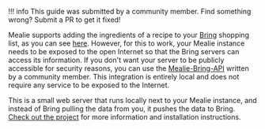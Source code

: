 !!! info
This guide was submitted by a community member. Find something wrong? Submit a PR to get it fixed!

Mealie supports adding the ingredients of a recipe to your [Bring](https://www.getbring.com/) shopping list, as you can
see [here](https://docs.mealie.io/documentation/getting-started/features/#recipe-actions).
However, for this to work, your Mealie instance needs to be exposed to the open Internet so that the Bring servers can access its information. If you don't want your server to be publicly accessible for security reasons, you can use the [Mealie-Bring-API](https://github.com/felixschndr/mealie-bring-api) written by a community member. This integration is entirely local and does not require any service to be exposed to the Internet.

This is a small web server that runs locally next to your Mealie instance, and instead of Bring pulling the data from you, it pushes the data to Bring. [Check out the project](https://github.com/felixschndr/mealie-bring-api) for more information and installation instructions.
